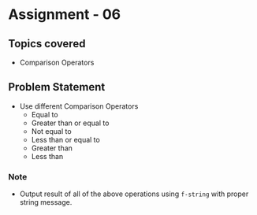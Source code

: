 # Assignment - 06

## Topics covered

- Comparison Operators


## Problem Statement

- Use different Comparison Operators
  - Equal to
  - Greater than or equal to
  - Not equal to
  - Less than or equal to
  - Greater than
  - Less than

### Note
- Output result of all of the above operations using `f-string` with proper string message.
